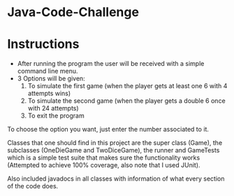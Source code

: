 # Java-Code-Challenge

# Instructions
- After running the program the user will be received with a simple command line menu.
- 3 Options will be given:
   1. To simulate the first game (when the player gets at least one 6 with 4 attempts wins)
   2. To simulate the second game (when the player gets a double 6 once with 24 attempts)
   3. To exit the program

To choose the option you want, just enter the number associated to it.

Classes that one should find in this project are the super class (Game), the subclasses (OneDieGame and TwoDiceGame), the runner and GameTests which is a simple test suite that makes sure the functionality works (Attempted to achieve 100% coverage, also note that I used JUnit).

Also included javadocs in all classes with information of what every section of the code does.
